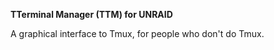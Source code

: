 **TTerminal Manager (TTM) for UNRAID**

A graphical interface to Tmux, for people who don't do Tmux.
